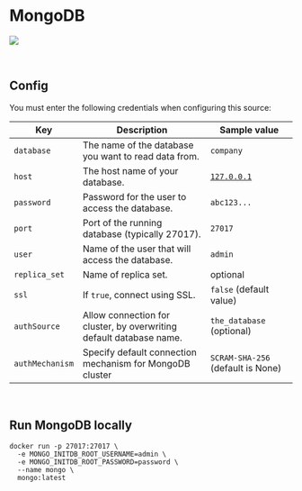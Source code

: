 # MongoDB

![](https://upload.wikimedia.org/wikipedia/commons/thumb/9/93/MongoDB_Logo.svg/2560px-MongoDB_Logo.svg.png)

<br />

## Config

You must enter the following credentials when configuring this source:

| Key | Description | Sample value
| --- | --- | --- |
| `database` | The name of the database you want to read data from. | `company` |
| `host` | The host name of your database. | [`127.0.0.1`](127.0.0.1) |
| `password` | Password for the user to access the database. | `abc123...` |
| `port` | Port of the running database (typically 27017). | `27017` |
| `user` | Name of the user that will access the database. | `admin` |
| `replica_set` | Name of replica set. | optional |
| `ssl` | If `true`, connect using SSL. | `false` (default value) |
| `authSource` | Allow connection for cluster, by overwriting default database name. | `the_database` (optional) |
| `authMechanism` | Specify default connection mechanism for MongoDB cluster |  `SCRAM-SHA-256` (default is None) |

<br />

## Run MongoDB locally

```
docker run -p 27017:27017 \
  -e MONGO_INITDB_ROOT_USERNAME=admin \
  -e MONGO_INITDB_ROOT_PASSWORD=password \
  --name mongo \
  mongo:latest
```
